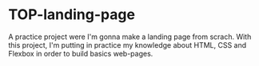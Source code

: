 # TOP-landing-page

A practice project were I'm gonna make a landing page from scrach. With this project, I'm putting in practice my knowledge about HTML, CSS and Flexbox in order to build basics web-pages.